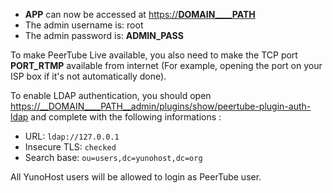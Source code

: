- __APP__ can now be accessed at [https://__DOMAIN____PATH__](https://__DOMAIN____PATH__)
- The admin username is: root
- The admin password is: __ADMIN_PASS__

To make PeerTube Live available, you also need to make the TCP port __PORT_RTMP__ available from internet (For example, opening the port on your ISP box if it's not automatically done).

To enable LDAP authentication, you should open [https://__DOMAIN____PATH__admin/plugins/show/peertube-plugin-auth-ldap](https://__DOMAIN____PATH__admin/plugins/show/peertube-plugin-auth-ldap) and complete with the following informations :
- URL: `ldap://127.0.0.1`
- Insecure TLS: `checked`
- Search base: `ou=users,dc=yunohost,dc=org`

All YunoHost users will be allowed to login as PeerTube user.
